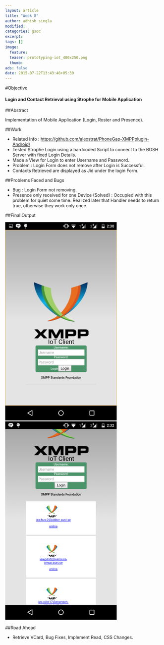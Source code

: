 ```yaml
---
layout: article
title: "Week 8"
author: adhish_singla
modified:
categories: gsoc
excerpt:
tags: []
image:
  feature:
  teaser: prototyping-iot_400x250.png
  thumb:
ads: false
date: 2015-07-22T13:43:48+05:30
---
```


#Objective

#### Login and Contact Retrieval using Strophe for Mobile Application

##Abstract

Implementation of Mobile Application (Login, Roster and Presence).

##Work

* Related Info : https://github.com/alexstrat/PhoneGap-XMPPplugin-Android/
* Tested Strophe Login using a hardcoded Script to connect to the BOSH Server with fixed Login Details.
* Made a View for Login to enter Username and Password.
* Problem : Login Form does not remove after Login is Successful.
* Contacts Retrieved are displayed as Jid under the login Form.

##Problems Faced and Bugs

* Bug : Login Form not removing.
* Presence only received for one Device (Solved) : Occupied with this problem for quiet some time. Realized later that Handler needs to return true, otherwise they work only once.

##Final Output

<img src="/images/login1.png" alt="Login View" width="360" />
<img src="/images/contacts1.png" alt="Retrieved Contacts Display" width="360" />

##Road Ahead

* Retrieve VCard, Bug Fixes, Implement Read, CSS Changes.